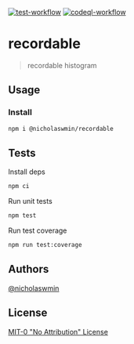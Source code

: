 [![test-workflow][test-badge]][test-workflow] [![codeql-workflow][codeql-badge]][codeql-workflow]

# recordable

> recordable histogram

## Usage

### Install

```bash
npm i @nicholaswmin/recordable
```

## Tests

Install deps

```bash
npm ci
```

Run unit tests

```bash
npm test
```

Run test coverage

```bash
npm run test:coverage
```

## Authors

[@nicholaswmin][nicholaswmin]

## License

[MIT-0 "No Attribution" License][license]

[test-badge]: https://github.com/nicholaswmin/recordable/actions/workflows/test:unit.yml/badge.svg
[test-workflow]: https://github.com/nicholaswmin/recordable/actions/workflows/test:unit.yml

[codeql-badge]: https://github.com/nicholaswmin/recordable/actions/workflows/codeql.yml/badge.svg
[codeql-workflow]: https://github.com/nicholaswmin/recordable/actions/workflows/codeql.yml

[nicholaswmin]: https://github.com/nicholaswmin
[license]: ./LICENSE

[esm]: https://developer.mozilla.org/en-US/docs/Web/JavaScript/Guide/Modules
[lint]: https://eslint.org/
[cql]: https://codeql.github.com/
[ci]: https://github.com/features/actions
[cc]: https://www.conventionalcommits.org/en/about/
